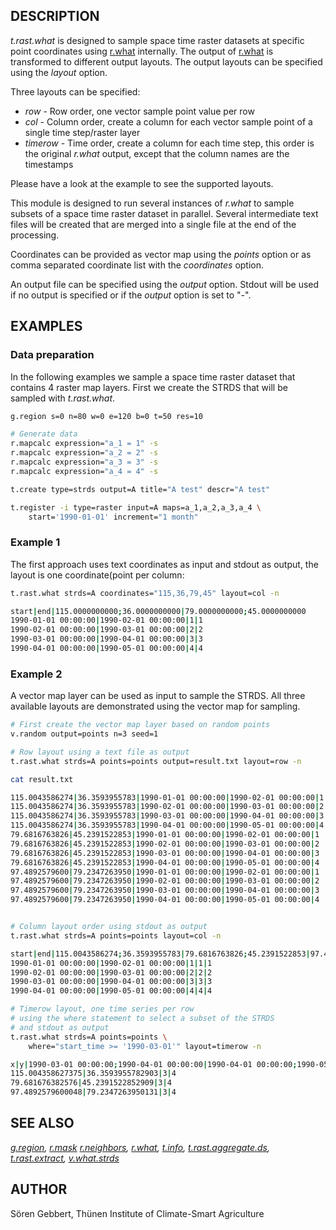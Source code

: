 ## DESCRIPTION

*t.rast.what* is designed to sample space time raster datasets at
specific point coordinates using [r.what](r.what.md) internally. The
output of [r.what](r.what.md) is transformed to different output
layouts. The output layouts can be specified using the *layout* option.

Three layouts can be specified:

- *row* - Row order, one vector sample point value per row
- *col* - Column order, create a column for each vector sample point of
  a single time step/raster layer
- *timerow* - Time order, create a column for each time step, this order
  is the original *r.what* output, except that the column names are the
  timestamps

Please have a look at the example to see the supported layouts.

This module is designed to run several instances of *r.what* to sample
subsets of a space time raster dataset in parallel. Several intermediate
text files will be created that are merged into a single file at the end
of the processing.

Coordinates can be provided as vector map using the *points* option or
as comma separated coordinate list with the *coordinates* option.

An output file can be specified using the *output* option. Stdout will
be used if no output is specified or if the *output* option is set to
"-".

## EXAMPLES

### Data preparation

In the following examples we sample a space time raster dataset that
contains 4 raster map layers. First we create the STRDS that will be
sampled with *t.rast.what*.

```bash
g.region s=0 n=80 w=0 e=120 b=0 t=50 res=10

# Generate data
r.mapcalc expression="a_1 = 1" -s
r.mapcalc expression="a_2 = 2" -s
r.mapcalc expression="a_3 = 3" -s
r.mapcalc expression="a_4 = 4" -s

t.create type=strds output=A title="A test" descr="A test"

t.register -i type=raster input=A maps=a_1,a_2,a_3,a_4 \
    start='1990-01-01' increment="1 month"
```

### Example 1

The first approach uses text coordinates as input and stdout as output,
the layout is one coordinate(point per column:

```bash
t.rast.what strds=A coordinates="115,36,79,45" layout=col -n

start|end|115.0000000000;36.0000000000|79.0000000000;45.0000000000
1990-01-01 00:00:00|1990-02-01 00:00:00|1|1
1990-02-01 00:00:00|1990-03-01 00:00:00|2|2
1990-03-01 00:00:00|1990-04-01 00:00:00|3|3
1990-04-01 00:00:00|1990-05-01 00:00:00|4|4
```

### Example 2

A vector map layer can be used as input to sample the STRDS. All three
available layouts are demonstrated using the vector map for sampling.

```bash
# First create the vector map layer based on random points
v.random output=points n=3 seed=1

# Row layout using a text file as output
t.rast.what strds=A points=points output=result.txt layout=row -n

cat result.txt

115.0043586274|36.3593955783|1990-01-01 00:00:00|1990-02-01 00:00:00|1
115.0043586274|36.3593955783|1990-02-01 00:00:00|1990-03-01 00:00:00|2
115.0043586274|36.3593955783|1990-03-01 00:00:00|1990-04-01 00:00:00|3
115.0043586274|36.3593955783|1990-04-01 00:00:00|1990-05-01 00:00:00|4
79.6816763826|45.2391522853|1990-01-01 00:00:00|1990-02-01 00:00:00|1
79.6816763826|45.2391522853|1990-02-01 00:00:00|1990-03-01 00:00:00|2
79.6816763826|45.2391522853|1990-03-01 00:00:00|1990-04-01 00:00:00|3
79.6816763826|45.2391522853|1990-04-01 00:00:00|1990-05-01 00:00:00|4
97.4892579600|79.2347263950|1990-01-01 00:00:00|1990-02-01 00:00:00|1
97.4892579600|79.2347263950|1990-02-01 00:00:00|1990-03-01 00:00:00|2
97.4892579600|79.2347263950|1990-03-01 00:00:00|1990-04-01 00:00:00|3
97.4892579600|79.2347263950|1990-04-01 00:00:00|1990-05-01 00:00:00|4


# Column layout order using stdout as output
t.rast.what strds=A points=points layout=col -n

start|end|115.0043586274;36.3593955783|79.6816763826;45.2391522853|97.4892579600;79.2347263950
1990-01-01 00:00:00|1990-02-01 00:00:00|1|1|1
1990-02-01 00:00:00|1990-03-01 00:00:00|2|2|2
1990-03-01 00:00:00|1990-04-01 00:00:00|3|3|3
1990-04-01 00:00:00|1990-05-01 00:00:00|4|4|4

# Timerow layout, one time series per row
# using the where statement to select a subset of the STRDS
# and stdout as output
t.rast.what strds=A points=points \
    where="start_time >= '1990-03-01'" layout=timerow -n

x|y|1990-03-01 00:00:00;1990-04-01 00:00:00|1990-04-01 00:00:00;1990-05-01 00:00:00
115.004358627375|36.3593955782903|3|4
79.681676382576|45.2391522852909|3|4
97.4892579600048|79.2347263950131|3|4
```

## SEE ALSO

*[g.region](g.region.md), [r.mask](r.mask.md)
[r.neighbors](r.neighbors.md), [r.what](r.what.md), [t.info](t.info.md),
[t.rast.aggregate.ds](t.rast.aggregate.ds.md),
[t.rast.extract](t.rast.extract.md), [v.what.strds](v.what.strds.md)*

## AUTHOR

Sören Gebbert, Thünen Institute of Climate-Smart Agriculture
